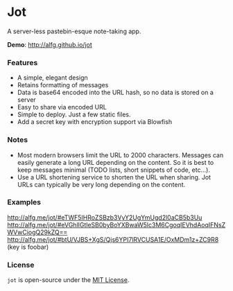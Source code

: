 Jot
=======

A server-less pastebin-esque note-taking app.

**Demo**: http://alfg.github.io/jot

### Features
* A simple, elegant design
* Retains formatting of messages
* Data is base64 encoded into the URL hash, so no data is stored on a server
* Easy to share via encoded URL
* Simple to deploy. Just a few static files.
* Add a secret key with encryption support via Blowfish

### Notes
* Most modern browsers limit the URL to 2000 characters. Messages can easily generate a long URL depending
on the content. So it is best to keep messages minimal (TODO lists, short snippets of code, etc...).
* Use a URL shortening service to shorten the URL when sharing. Jot URLs can typically be very long
depending on the content.

### Examples
http://alfg.me/jot/#eTWF5IHRoZSBzb3VyY2UgYmUgd2l0aCB5b3Uu
http://alfg.me/jot/#eVGhlIGtleSB0byBoYXBwaW5lc3M6CgoqIEVhdAoqIFNsZWVwCiogQ29kZQ==
http://alfg.me/jot/#btU/VJBS+XgS/Qjs6YPI7lRVCUSA1E/OxMDm1z+ZC9R8 (key is foobar)

### License

`jot` is open-source under the [MIT License][1].

[1]: http://opensource.org/licenses/MIT
